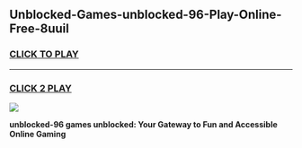 
## Unblocked-Games-unblocked-96-Play-Online-Free-8uuil
<h3>
<a href="https://premium76.site?title=unblocked-96&ref=26A">CLICK TO PLAY</a></h3>
<hr>

<h3>
<a href="https://premium76.site?title=unblocked-96&ref=26A">CLICK 2 PLAY</a>
  
</h3>

<a href="https://premium76.site?title=unblocked-96&ref=26A"><img src="https://clearcache.store/games.png"></a>


**unblocked-96 games unblocked: Your Gateway to Fun and Accessible Online Gaming**
